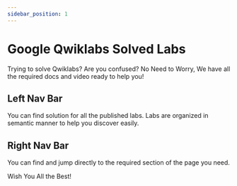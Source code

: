 ```yaml
---
sidebar_position: 1
---
```


# Google Qwiklabs Solved Labs 

Trying to solve Qwiklabs? Are you confused? No Need to Worry, We have all the required docs and video ready to help you!

## Left Nav Bar
You can find solution for all the published labs. Labs are organized in semantic manner to help you discover easily.

## Right Nav Bar
You can find and jump directly to the required section of the page you need.

Wish You All the Best!